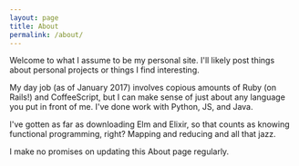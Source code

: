 ```yaml
---
layout: page
title: About
permalink: /about/
---
```


Welcome to what I assume to be my personal site.  I'll likely post things about personal projects or things I find interesting.

My day job (as of January 2017) involves copious amounts of Ruby (on Rails!) and CoffeeScript, but I can make sense of just about any language you put in front of me.
I've done work with Python, JS, and Java.

I've gotten as far as downloading Elm and Elixir, so that counts as knowing functional programming, right? Mapping and reducing and all that jazz.

I make no promises on updating this About page regularly.
